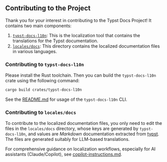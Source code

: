 ## Contributing to the Project

Thank you for your interest in contributing to the Typst Docs Project! It contains two main components:

1. [`typst-docs-l10n`](./crates/typst-docs-l10n/): This is the localization tool that contains the translations for the Typst documentation.
2. [`locales/docs`](./locales/docs/): This directory contains the localized documentation files in various languages.

### Contributing to `typst-docs-l10n`

Please install the Rust toolchain. Then you can build the `typst-docs-l10n` crate using the following command:

```bash
cargo build crates/typst-docs-l10n
```

See the [README.md](./README.md) for usage of the `typst-docs-l10n` CLI.

### Contributing to `locales/docs`

To contribute to the localized documentation files, you only need to edit the files in the `locales/docs` directory, whose keys are generated by `typst-docs-l10n`, and values are _Markdown_ documentation extracted from [typst](https://github.com/typst/typst). The files are generated suitably for LLM-based translations.

For comprehensive guidance on localization workflows, especially for AI assistants (Claude/Copilot), see [copilot-instructions.md](./.github/copilot-instructions.md).
